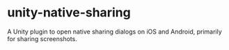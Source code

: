 # unity-native-sharing
A Unity plugin to open native sharing dialogs on iOS and Android, primarily for sharing screenshots.
